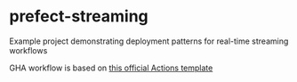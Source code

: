# prefect-streaming
Example project demonstrating deployment patterns for real-time streaming workflows

GHA workflow is based on [this official Actions template](https://github.com/actions/starter-workflows/blob/main/deployments/aws.yml)
